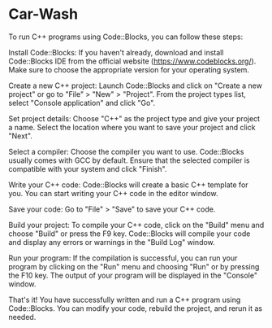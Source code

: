 # Car-Wash

To run C++ programs using Code::Blocks, you can follow these steps:

Install Code::Blocks: If you haven't already, download and install Code::Blocks IDE from the official website (https://www.codeblocks.org/). Make sure to choose the appropriate version for your operating system.

Create a new C++ project: Launch Code::Blocks and click on "Create a new project" or go to "File" > "New" > "Project". From the project types list, select "Console application" and click "Go".

Set project details: Choose "C++" as the project type and give your project a name. Select the location where you want to save your project and click "Next".

Select a compiler: Choose the compiler you want to use. Code::Blocks usually comes with GCC by default. Ensure that the selected compiler is compatible with your system and click "Finish".

Write your C++ code: Code::Blocks will create a basic C++ template for you. You can start writing your C++ code in the editor window.

Save your code: Go to "File" > "Save" to save your C++ code.

Build your project: To compile your C++ code, click on the "Build" menu and choose "Build" or press the F9 key. Code::Blocks will compile your code and display any errors or warnings in the "Build Log" window.

Run your program: If the compilation is successful, you can run your program by clicking on the "Run" menu and choosing "Run" or by pressing the F10 key. The output of your program will be displayed in the "Console" window.

That's it! You have successfully written and run a C++ program using Code::Blocks. You can modify your code, rebuild the project, and rerun it as needed.
